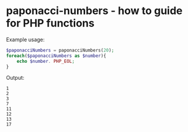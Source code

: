 # paponacci-numbers - how to guide for PHP functions

Example usage:

```php
$paponacciNumbers = paponacciNumbers(20);
foreach($paponacciNumbers as $number){
    echo $number. PHP_EOL;
}
```

Output:
```
1
2
3
7
11
12
13
17
```

